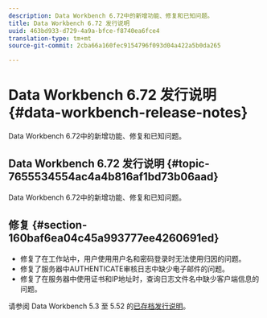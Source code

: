 ```yaml
---
description: Data Workbench 6.72中的新增功能、修复和已知问题。
title: Data Workbench 6.72 发行说明
uuid: 463bd933-d729-4a9a-bfce-f8740ea6fce4
translation-type: tm+mt
source-git-commit: 2cba66a160fec9154796f093d04a422a5b0da265

---
```



# Data Workbench 6.72 发行说明{#data-workbench-release-notes}

Data Workbench 6.72中的新增功能、修复和已知问题。

## Data Workbench 6.72 发行说明 {#topic-7655534554ac4a4b816af1bd73b06aad}

Data Workbench 6.72中的新增功能、修复和已知问题。

## 修复 {#section-160baf6ea04c45a993777ee4260691ed}

* 修复了在工作站中，用户使用用户名和密码登录时无法使用归因的问题。
* 修复了服务器中AUTHENTICATE审核日志中缺少电子邮件的问题。
* 修复了在服务器中使用证书和IP地址时，查询日志文件名中缺少客户端信息的问题。

请参阅 Data Workbench 5.3 至 5.52 的[已存档发行说明](https://docs.adobe.com/content/help/en/data-workbench/using/release-notes/release-notes.html)。
